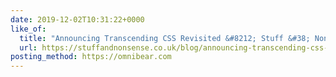 ```yaml
---
date: 2019-12-02T10:31:22+0000
like_of:
  title: "Announcing Transcending CSS Revisited &#8212; Stuff &#38; Nonsense"
  url: https://stuffandnonsense.co.uk/blog/announcing-transcending-css-revisited
posting_method: https://omnibear.com
---
```

